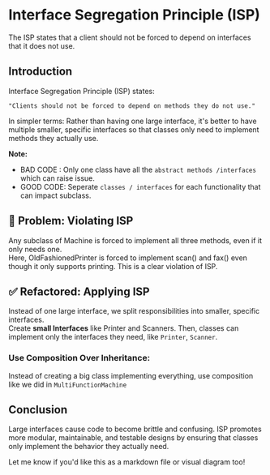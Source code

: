 # Interface Segregation Principle (ISP)
The ISP states that a client should not be forced to depend on interfaces that it does not use.

## Introduction
Interface Segregation Principle (ISP) states:
```
"Clients should not be forced to depend on methods they do not use."
```

In simpler terms: Rather than having one large interface, it's better to have multiple smaller, specific interfaces so that classes only need to implement methods they actually use.


**Note:**
-   BAD CODE : Only one class have all the `abstract methods /interfaces` which can raise issue.
-   GOOD CODE: Seperate `classes / interfaces` for each functionality that can impact subclass.


##  🚫 Problem: Violating ISP
Any subclass of Machine is forced to implement all three methods, even if it only needs one. <br>
Here, OldFashionedPrinter is forced to implement scan() and fax() even though it only supports printing. This is a clear violation of ISP.


##  ✅ Refactored: Applying ISP
Instead of one large interface, we split responsibilities into smaller, specific interfaces. <br>
Create **small Interfaces** like Printer and Scanners. Then, classes can implement only the interfaces they need, like `Printer`, `Scanner`.


### Use Composition Over Inheritance:
Instead of creating a big class implementing everything, use composition like we did in `MultiFunctionMachine`




## Conclusion
Large interfaces cause code to become brittle and confusing. ISP promotes more modular, maintainable, and testable designs by ensuring that classes only implement the behavior they actually need. <br>

Let me know if you'd like this as a markdown file or visual diagram too!